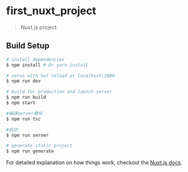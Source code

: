 # first_nuxt_project

> Nuxt.js project

## Build Setup

``` bash
# install dependencies
$ npm install # Or yarn install

# serve with hot reload at localhost:3000
$ npm run dev

# build for production and launch server
$ npm run build
$ npm start

#编译server模块
$ npm run tsc

#启动 
$ npm run server

# generate static project
$ npm run generate
```

For detailed explanation on how things work, checkout the [Nuxt.js docs](https://github.com/nuxt/nuxt.js).

